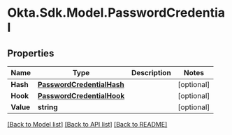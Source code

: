 # Okta.Sdk.Model.PasswordCredential
## Properties

Name | Type | Description | Notes
------------ | ------------- | ------------- | -------------
**Hash** | [**PasswordCredentialHash**](PasswordCredentialHash.md) |  | [optional] 
**Hook** | [**PasswordCredentialHook**](PasswordCredentialHook.md) |  | [optional] 
**Value** | **string** |  | [optional] 

[[Back to Model list]](../README.md#documentation-for-models) [[Back to API list]](../README.md#documentation-for-api-endpoints) [[Back to README]](../README.md)

